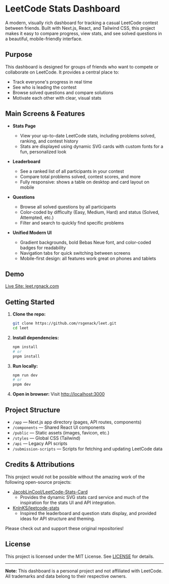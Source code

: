 # LeetCode Stats Dashboard

A modern, visually rich dashboard for tracking a casual LeetCode contest between friends. Built with Next.js, React, and Tailwind CSS, this project makes it easy to compare progress, view stats, and see solved questions in a beautiful, mobile-friendly interface.

## Purpose

This dashboard is designed for groups of friends who want to compete or collaborate on LeetCode. It provides a central place to:
- Track everyone's progress in real time
- See who is leading the contest
- Browse solved questions and compare solutions
- Motivate each other with clear, visual stats

## Main Screens & Features

- **Stats Page**
  - View your up-to-date LeetCode stats, including problems solved, ranking, and contest history
  - Stats are displayed using dynamic SVG cards with custom fonts for a fun, personalized look

- **Leaderboard**
  - See a ranked list of all participants in your contest
  - Compare total problems solved, contest scores, and more
  - Fully responsive: shows a table on desktop and card layout on mobile

- **Questions**
  - Browse all solved questions by all participants
  - Color-coded by difficulty (Easy, Medium, Hard) and status (Solved, Attempted, etc.)
  - Filter and search to quickly find specific problems

- **Unified Modern UI**
  - Gradient backgrounds, bold Bebas Neue font, and color-coded badges for readability
  - Navigation tabs for quick switching between screens
  - Mobile-first design: all features work great on phones and tablets

## Demo

[Live Site: leet.rgnack.com](https://leet.rgnack.com)

## Getting Started

1. **Clone the repo:**
   ```bash
   git clone https://github.com/rsgenack/leet.git
   cd leet
   ```
2. **Install dependencies:**
   ```bash
   npm install
   # or
   pnpm install
   ```
3. **Run locally:**
   ```bash
   npm run dev
   # or
   pnpm dev
   ```
4. **Open in browser:**
   Visit [http://localhost:3000](http://localhost:3000)

## Project Structure

- `/app` — Next.js app directory (pages, API routes, components)
- `/components` — Shared React UI components
- `/public` — Static assets (images, favicon, etc.)
- `/styles` — Global CSS (Tailwind)
- `/api` — Legacy API scripts
- `/submission-scripts` — Scripts for fetching and updating LeetCode data

## Credits & Attributions

This project would not be possible without the amazing work of the following open-source projects:

- [JacobLinCool/LeetCode-Stats-Card](https://github.com/JacobLinCool/LeetCode-Stats-Card)
  - Provides the dynamic SVG stats card service and much of the inspiration for the stats UI and API integration.
- [KnlnKS/leetcode-stats](https://github.com/KnlnKS/leetcode-stats)
  - Inspired the leaderboard and question stats display, and provided ideas for API structure and theming.

Please check out and support these original repositories!

## License

This project is licensed under the MIT License. See [LICENSE](./LICENSE) for details.

---

**Note:** This dashboard is a personal project and not affiliated with LeetCode. All trademarks and data belong to their respective owners.
